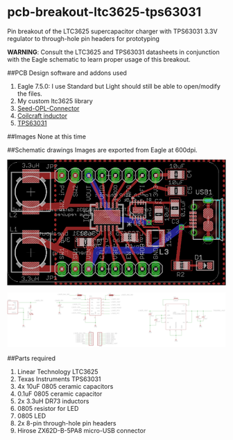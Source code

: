 # pcb-breakout-ltc3625-tps63031
Pin breakout of the LTC3625 supercapacitor charger with TPS63031 3.3V regulator to through-hole pin headers for prototyping

<b>WARNING</b>: Consult the LTC3625 and TPS63031 datasheets in conjunction with the Eagle schematic to learn proper usage of this breakout.

##PCB Design software and addons used

1. Eagle 7.5.0: I use Standard but Light should still be able to open/modify the files.
2. My custom ltc3625 library
3. [Seed-OPL-Connector](http://www.seeedstudio.com/wiki/File:OPL_eagle_library.zip)
4. [Coilcraft inductor](https://github.com/robertstarr/lbr_user/blob/master/inductor-coilcraft.lbr)
5. [TPS63031](http://e2e.ti.com/support/development_tools/webench_design_center/f/234/p/379556/1338022)

##Images
None at this time

##Schematic drawings
Images are exported from Eagle at 600dpi.

![Screen](images/board.png)

![Screen](images/schematic.png)

##Parts required
1. Linear Technology LTC3625
2. Texas Instruments TPS63031
3. 4x 10uF 0805 ceramic capacitors
4. 0.1uF 0805 ceramic capacitor
5. 2x 3.3uH DR73 inductors
6. 0805 resistor for LED
7. 0805 LED
8. 2x 8-pin through-hole pin headers
9. Hirose ZX62D-B-5PA8 micro-USB connector
